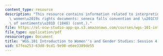 ```yaml
---
content_type: resource
description: "This resource contains information related to interpreting classic american\
  \ women\u2019s rights documents: seneca falls convention and \u201Cthe declaration\
  \ of sentiments\u201D (1848) (cont.)."
file: https://ol-ocw-studio-app-qa.s3.amazonaws.com/courses/wgs-101-introduction-to-womens-and-gender-studies-fall-2014/67fea25363d89cd19e98e6ee3389de55_MITWGS_101F14_Sess4.pdf
file_type: application/pdf
resourcetype: Document
title: 'WGS.101 Introduction to Women''s and Gender Studies: Session 4 Lecture Outline'
uid: 67fea253-63d8-9cd1-9e98-e6ee3389de55
---
```

